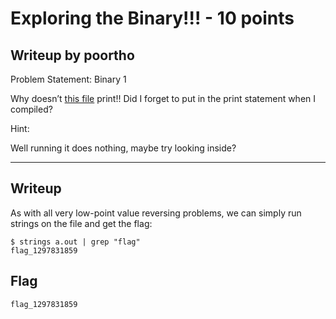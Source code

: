 
Exploring the Binary!!! - 10 points
===

Writeup by poortho
------
Problem Statement:
Binary 1

Why doesn’t [this file](https://github.com/hgarrereyn/Th3g3ntl3man-CTF-Writeups/raw/20050537d284122523a4309013f5e68f20ac3380/2017/PACTF_2017/problems/boole/Exploring_the_Binary/a.out) print!! Did I forget to put in the print statement when I compiled?

Hint:

Well running it does nothing, maybe try looking inside?

------

Writeup
------
As with all very low-point value reversing problems, we can simply run strings on the file and get the flag:
```
$ strings a.out | grep "flag"
flag_1297831859
```

Flag
------

`flag_1297831859`
